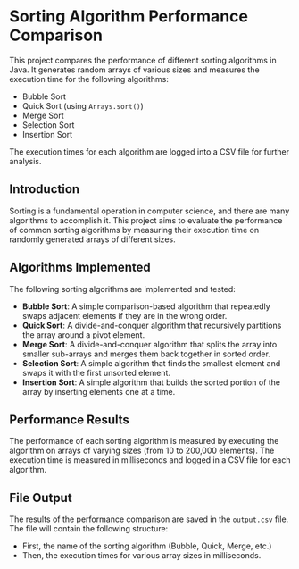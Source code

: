 # Sorting Algorithm Performance Comparison

This project compares the performance of different sorting algorithms in Java. It generates random arrays of various sizes and measures the execution time for the following algorithms:
- Bubble Sort
- Quick Sort (using `Arrays.sort()`)
- Merge Sort
- Selection Sort
- Insertion Sort

The execution times for each algorithm are logged into a CSV file for further analysis.

## Introduction
Sorting is a fundamental operation in computer science, and there are many algorithms to accomplish it. This project aims to evaluate the performance of common sorting algorithms by measuring their execution time on randomly generated arrays of different sizes.

## Algorithms Implemented
The following sorting algorithms are implemented and tested:
- **Bubble Sort**: A simple comparison-based algorithm that repeatedly swaps adjacent elements if they are in the wrong order.
- **Quick Sort**: A divide-and-conquer algorithm that recursively partitions the array around a pivot element.
- **Merge Sort**: A divide-and-conquer algorithm that splits the array into smaller sub-arrays and merges them back together in sorted order.
- **Selection Sort**: A simple algorithm that finds the smallest element and swaps it with the first unsorted element.
- **Insertion Sort**: A simple algorithm that builds the sorted portion of the array by inserting elements one at a time.

## Performance Results
The performance of each sorting algorithm is measured by executing the algorithm on arrays of varying sizes (from 10 to 200,000 elements). The execution time is measured in milliseconds and logged in a CSV file for each algorithm.

## File Output
The results of the performance comparison are saved in the `output.csv` file. The file will contain the following structure:
- First, the name of the sorting algorithm (Bubble, Quick, Merge, etc.)
- Then, the execution times for various array sizes in milliseconds.
